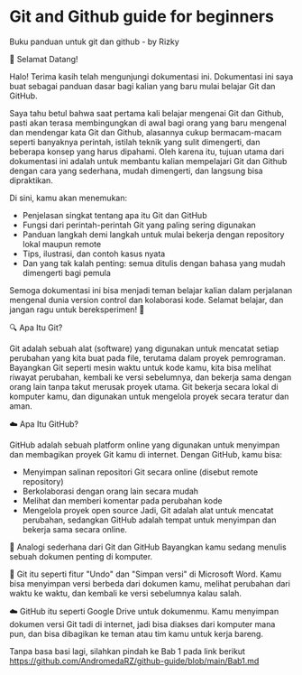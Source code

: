 # Git and Github guide for beginners
Buku panduan untuk git dan github - by Rizky

👋 Selamat Datang!

Halo! Terima kasih telah mengunjungi dokumentasi ini.
Dokumentasi ini saya buat sebagai panduan dasar bagi kalian yang baru mulai belajar Git dan GitHub.

Saya tahu betul bahwa saat pertama kali belajar mengenai Git dan Github, pasti akan terasa membingungkan di awal bagi orang yang baru mengenal dan mendengar kata Git dan Github, alasannya cukup bermacam-macam seperti banyaknya perintah, istilah teknik yang sulit dimengerti, dan beberapa konsep yang harus dipahami. Oleh karena itu, tujuan utama dari dokumentasi ini adalah untuk membantu kalian mempelajari Git dan Github dengan cara yang sederhana, mudah dimengerti, dan langsung bisa dipraktikan.

Di sini, kamu akan menemukan:
- Penjelasan singkat tentang apa itu Git dan GitHub
- Fungsi dari perintah-perintah Git yang paling sering digunakan
- Panduan langkah demi langkah untuk mulai bekerja dengan repository lokal maupun remote
- Tips, ilustrasi, dan contoh kasus nyata
- Dan yang tak kalah penting: semua ditulis dengan bahasa yang mudah dimengerti bagi pemula

Semoga dokumentasi ini bisa menjadi teman belajar kalian dalam perjalanan mengenal dunia version control dan kolaborasi kode. Selamat belajar, dan jangan ragu untuk bereksperimen! 🚀

🔍 Apa Itu Git?

Git adalah sebuah alat (software) yang digunakan untuk mencatat setiap perubahan yang kita buat pada file, terutama dalam proyek pemrograman.
Bayangkan Git seperti mesin waktu untuk kode kamu, kita bisa melihat riwayat perubahan, kembali ke versi sebelumnya, dan bekerja sama dengan orang lain tanpa takut merusak proyek utama.
Git bekerja secara lokal di komputer kamu, dan digunakan untuk mengelola proyek secara teratur dan aman.

☁️ Apa Itu GitHub?

GitHub adalah sebuah platform online yang digunakan untuk menyimpan dan membagikan proyek Git kamu di internet.
Dengan GitHub, kamu bisa:
- Menyimpan salinan repositori Git secara online (disebut remote repository)
- Berkolaborasi dengan orang lain secara mudah
- Melihat dan memberi komentar pada perubahan kode
- Mengelola proyek open source
Jadi, Git adalah alat untuk mencatat perubahan,
sedangkan GitHub adalah tempat untuk menyimpan dan bekerja sama secara online.


🧠 Analogi sederhana dari Git dan GitHub
Bayangkan kamu sedang menulis sebuah dokumen penting di komputer.

💾 Git itu seperti fitur "Undo" dan "Simpan versi" di Microsoft Word.
Kamu bisa menyimpan versi berbeda dari dokumen kamu, melihat perubahan dari waktu ke waktu, dan kembali ke versi sebelumnya kalau salah.

☁️ GitHub itu seperti Google Drive untuk dokumenmu.
Kamu menyimpan dokumen versi Git tadi di internet, jadi bisa diakses dari komputer mana pun, dan bisa dibagikan ke teman atau tim kamu untuk kerja bareng.

Tanpa basa basi lagi, silahkan pindah ke Bab 1 pada link berikut https://github.com/AndromedaRZ/github-guide/blob/main/Bab1.md

